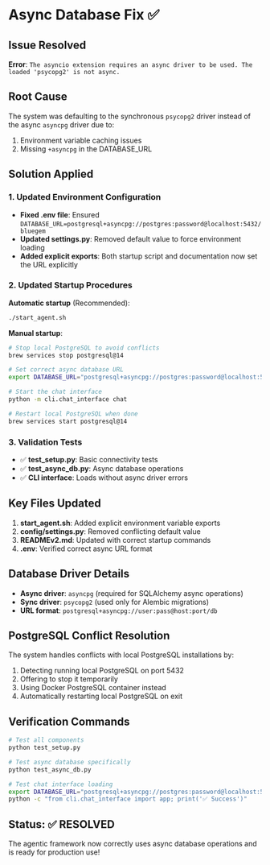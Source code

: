 # Async Database Fix ✅

## Issue Resolved
**Error**: `The asyncio extension requires an async driver to be used. The loaded 'psycopg2' is not async.`

## Root Cause
The system was defaulting to the synchronous `psycopg2` driver instead of the async `asyncpg` driver due to:
1. Environment variable caching issues
2. Missing `+asyncpg` in the DATABASE_URL

## Solution Applied

### 1. Updated Environment Configuration
- **Fixed .env file**: Ensured `DATABASE_URL=postgresql+asyncpg://postgres:password@localhost:5432/bluegem`
- **Updated settings.py**: Removed default value to force environment loading
- **Added explicit exports**: Both startup script and documentation now set the URL explicitly

### 2. Updated Startup Procedures

**Automatic startup** (Recommended):
```bash
./start_agent.sh
```

**Manual startup**:
```bash
# Stop local PostgreSQL to avoid conflicts
brew services stop postgresql@14

# Set correct async database URL
export DATABASE_URL="postgresql+asyncpg://postgres:password@localhost:5432/bluegem"

# Start the chat interface
python -m cli.chat_interface chat

# Restart local PostgreSQL when done
brew services start postgresql@14
```

### 3. Validation Tests
- ✅ **test_setup.py**: Basic connectivity tests
- ✅ **test_async_db.py**: Async database operations
- ✅ **CLI interface**: Loads without async driver errors

## Key Files Updated
1. **start_agent.sh**: Added explicit environment variable exports
2. **config/settings.py**: Removed conflicting default value
3. **READMEv2.md**: Updated with correct startup commands
4. **.env**: Verified correct async URL format

## Database Driver Details
- **Async driver**: `asyncpg` (required for SQLAlchemy async operations)
- **Sync driver**: `psycopg2` (used only for Alembic migrations)
- **URL format**: `postgresql+asyncpg://user:pass@host:port/db`

## PostgreSQL Conflict Resolution
The system handles conflicts with local PostgreSQL installations by:
1. Detecting running local PostgreSQL on port 5432
2. Offering to stop it temporarily
3. Using Docker PostgreSQL container instead
4. Automatically restarting local PostgreSQL on exit

## Verification Commands
```bash
# Test all components
python test_setup.py

# Test async database specifically  
python test_async_db.py

# Test chat interface loading
export DATABASE_URL="postgresql+asyncpg://postgres:password@localhost:5432/bluegem"
python -c "from cli.chat_interface import app; print('✅ Success')"
```

## Status: ✅ RESOLVED
The agentic framework now correctly uses async database operations and is ready for production use!